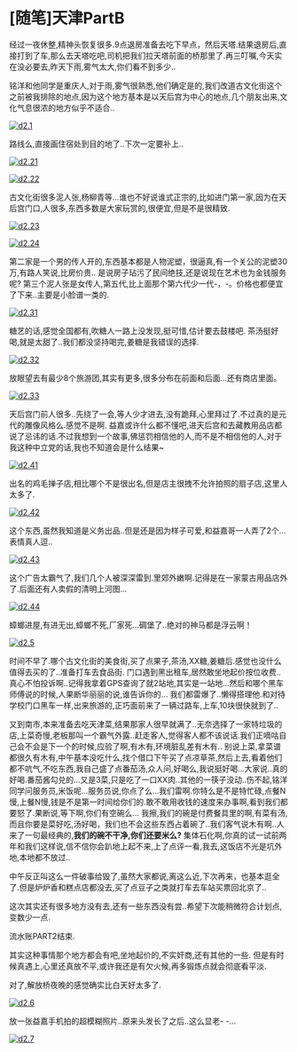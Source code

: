 # [随笔]天津PartB

经过一夜休整,精神头恢复很多.9点退房准备去吃下早点，然后天塔.结果退房后,直接打到了车,那么去天塔吃吧,司机把我们拉天塔前面的桥那里了.再三叮嘱,今天实在没必要去,昨天下雨,雾气太大,你们看不到多少..

铭洋和他同学是重庆人,对于雨,雾气很熟悉,他们确定是的,我们改道古文化街这个之前被我排除的地点,因为这个地方基本是以天后宫为中心的地点,几个朋友出来,文化气息很浓的地方似乎不适合..

<!-- more -->

[![d2.1](https://attachment.soulteary.com/2011/10/06/d2.1.jpg "d2.1")](https://attachment.soulteary.com/2011/10/06/d2.1.jpg)

路线么,直接画住宿处到目的地了..下次一定要补上.. 

[![d2.21](https://attachment.soulteary.com/2011/10/06/d2.21.jpg "d2.21")](https://attachment.soulteary.com/2011/10/06/d2.21.jpg) 

[![d2.22](https://attachment.soulteary.com/2011/10/06/d2.22.jpg "d2.22")](https://attachment.soulteary.com/2011/10/06/d2.22.jpg) 

古文化街很多泥人张,杨柳青等...谁也不好说谁式正宗的,比如进门第一家,因为在天后宫门口,人很多,东西多数是大家玩赏的,很便宜,但是不是很精致. 

[![d2.23](https://attachment.soulteary.com/2011/10/06/d2.23.jpg "d2.23")](https://attachment.soulteary.com/2011/10/06/d2.23.jpg) 

[![d2.24](https://attachment.soulteary.com/2011/10/06/d2.24.jpg "d2.24")](https://attachment.soulteary.com/2011/10/06/d2.24.jpg) 

第二家是一个男的传人开的,东西基本都是人物泥塑，很逼真,有一个关公的泥塑30万,有路人笑说,比房价贵.. 是说房子玷污了民间绝技,还是说现在艺术也为金钱服务呢? 第三个泥人张是女传人,第五代,比上面那个第六代少一代-，-。价格也都便宜了下来..主要是小脸谱一类的. 

[![d2.31](https://attachment.soulteary.com/2011/10/06/d2.31.jpg "d2.31")](https://attachment.soulteary.com/2011/10/06/d2.31.jpg) 

糖艺的话,感觉全国都有,吹糖人一路上没发现,挺可惜,估计要去鼓楼吧. 茶汤挺好喝,就是太甜了..我们都没坚持喝完,姜糖是我错误的选择. 

[![d2.32](https://attachment.soulteary.com/2011/10/06/d2.32.jpg "d2.32")](https://attachment.soulteary.com/2011/10/06/d2.32.jpg) 

放眼望去有最少8个旅游团,其实有更多,很多分布在前面和后面...还有商店里面。 

[![d2.33](https://attachment.soulteary.com/2011/10/06/d2.33.jpg "d2.33")](https://attachment.soulteary.com/2011/10/06/d2.33.jpg) 

天后宫门前人很多..先绕了一会,等人少才进去,没有跪拜,心里拜过了.不过真的是元代的雕像风格么.感觉不是啊. 益嘉或许什么都不懂吧,进天后宫和去藏教用品店都说了忌讳的话.不过我想到一个故事,佛惩罚相信他的人,而不是不相信他的人,对于我这种中立党的话,我也不知道会是什么结果~ 

[![d2.41](https://attachment.soulteary.com/2011/10/06/d2.41.jpg "d2.41")](https://attachment.soulteary.com/2011/10/06/d2.41.jpg) 

出名的鸡毛掸子店,相比哪个不是很出名,但是店主很拽不允许拍照的扇子店,这里人太多了. 

[![d2.42](https://attachment.soulteary.com/2011/10/06/d2.42.jpg "d2.42")](https://attachment.soulteary.com/2011/10/06/d2.42.jpg) 

这个东西,虽然我知道是义务出品..但是还是因为样子可爱,和益嘉哥一人弄了2个...表情真人逗.. 

[![d2.43](https://attachment.soulteary.com/2011/10/06/d2.43.jpg "d2.43")](https://attachment.soulteary.com/2011/10/06/d2.43.jpg) 

这个广告太霸气了,我们几个人被深深雷到.里郊外嫩啊.记得是在一家蒙古用品店外了.后面还有人卖假的清明上河图... 

[![d2.44](https://attachment.soulteary.com/2011/10/06/d2.44.jpg "d2.44")](https://attachment.soulteary.com/2011/10/06/d2.44.jpg) 

蟑螂进屋,有进无出,蟑螂不死,厂家死...碉堡了..绝对的神马都是浮云啊！ 

[![d2.5](https://attachment.soulteary.com/2011/10/06/d2.5.jpg "d2.5")](https://attachment.soulteary.com/2011/10/06/d2.5.jpg) 

时间不早了.哪个古文化街的美食街,买了点果子,茶汤,XX糖,姜糖后.感觉也没什么值得去买的了..准备打车去食品街.
门口遇到黑出租车,居然敢坐地起价按位收费..真心不怕投诉啊..记得我拿着GPS查询了就2站地,其实是一站地...然后和哪个黑车师傅说的时候,人果断华丽丽的说,谁告诉你的...
我们都雷爆了..懒得搭理他.和对待学校门口黑车一样,出来旅游的,正巧面前来了一辆过路车,上车,10块很快就到了..

又到南市,本来准备去吃天津菜,结果那家人很早就满了..无奈选择了一家特垃圾的店,上菜奇慢,老板那叫一个霸气外露..赶走客人,觉得客人都不该说话.我们正嘀咕自己会不会是下一个的时候,应验了啊,有木有,环境脏乱差有木有..
别说上菜,拿菜谱都很久有木有,中午基本没吃什么,找个借口下午买了点凉草茶,然后上去,看着他们都不吭气,不吃东西,我自己盛了点番茄汤,众人问,好喝么,我说挺好喝...大家说..真的好喝.番茄酱勾兑的...又是3菜,只是吃了一口XX肉..其他的一筷子没动..伤不起,铭洋同学问服务员,米饭呢...服务员说,你点了么...我们雷啊.你特么是不是特忙碌,点餐N慢,上餐N慢,钱是不是第一时间给你们的.敢不敢用收钱的速度来办事啊,看到我们都要怒了.果断说,等下啊,你们有空碗么...
我擦,我们的碗是付费餐具里的啊,有菜有汤,而且你要是菜好吃,汤好喝，我们也不会这些东西占着碗了..我们客气说木有啊..人来了一句最经典的,**我们的碗不干净,你们还要米么?**
集体石化啊,你真的试一试前两年和我们这样说,信不信你会趴地上起不来,上了点评一看,我去,这饭店不光是坑外地,本地都不放过..

中午反正叫这么一件破事给毁了,虽然大家都说,离这么近,下次再来，也基本逛全了.但是炉炉香和糕点店都没去,买了点豆子之类就打车去车站买票回北京了..

这次其实还有很多地方没有去,还有一些东西没有尝..希望下次能稍微符合计划点,变数少一点.

流水账PART2结束.


其实这种事情那个地方都会有吧,坐地起价的,不实奸商,还有其他的一些.
但是有时候真遇上,心里还真放不平,或许我还是有欠火候,再多锻炼点就会彻底看平淡.

对了,解放桥夜晚的感觉确实比白天好太多了.

[![d2.6](https://attachment.soulteary.com/2011/10/06/d2.6.jpg "d2.6")](https://attachment.soulteary.com/2011/10/06/d2.6.jpg) 

放一张益嘉手机拍的超模糊照片..原来头发长了之后..这么显老- -... 

[![d2.7](https://attachment.soulteary.com/2011/10/06/d2.7.jpg "d2.7")](https://attachment.soulteary.com/2011/10/06/d2.7.jpg)

